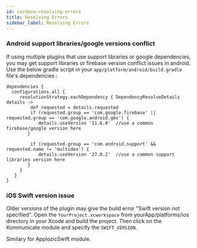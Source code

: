 ```yaml
---
id: cordova-resolving-errors
title: Resolving Errors
sidebar_label: Resolving Errors
---
```


### Android support libraries/google versions conflict

If using multiple plugins that use support libraries or google dependencies, you may get support libraries or firebase version conflict issues in android. 
Use the below gradle script in your `app/platform/android/build.gradle` file's dependencies :

```
dependencies {
  configurations.all {
     resolutionStrategy.eachDependency { DependencyResolveDetails details ->
         def requested = details.requested
         if (requested.group == 'com.google.firebase' || requested.group == 'com.google.android.gms') {
            details.useVersion '11.6.0'  //use a common firebase/google version here
        }

         if (requested.group == 'com.android.support' && requested.name != 'multidex') {
            details.useVersion '27.0.2'  //use a common support libraries version here
        }
     }
   }
}
```

### iOS Swift version issue

Older versions of the plugin may give the build error "Swift version not specified". 
Open the `YourProject.xcworkspace` from yourApp/platforms/ios directory in your Xcode and build the project.
Then click on the Kommunicate module and specify the `SWIFT_VERSION`.

Similary for ApplozicSwift module.

